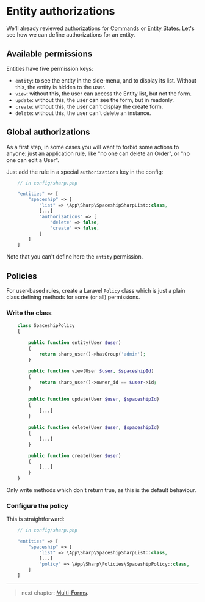 # Entity authorizations

We'll already reviewed authorizations for [Commands](commands.md) or [Entity States](entity-states.md). Let's see how we can define authorizations for an entity.

## Available permissions

Entities have five permission keys:

- `entity`: to see the entity in the side-menu, and to display its list. Without this, the entity is hidden to the user.
- `view`: without this, the user can access the Entity list, but not the form.
- `update`: without this, the user can see the form, but in readonly.
- `create`: without this, the user can't display the create form.
- `delete`: without this, the user can't delete an instance.


## Global authorizations

As a first step, in some cases you will want to forbid some actions to anyone: just an application rule, like "no one can delete an Order", or "no one can edit a User".

Just add the rule in a special `authorizations` key in the config:

```php
    // in config/sharp.php

    "entities" => [
        "spaceship" => [
            "list" => \App\Sharp\SpaceshipSharpList::class,
            [...]
            "authorizations" => [
                "delete" => false,
                "create" => false,
            ]
        ]
    ]
```

Note that you can't define here the `entity` permission.

## Policies

For user-based rules, create a Laravel `Policy` class which is just a plain class defining methods for some (or all) permissions.

### Write the class

```php
    class SpaceshipPolicy
    {
    
        public function entity(User $user)
        {
            return sharp_user()->hasGroup('admin');
        }
    
        public function view(User $user, $spaceshipId)
        {
            return sharp_user()->owner_id == $user->id;
        }

        public function update(User $user, $spaceshipId)
        {
            [...]
        }
        
        public function delete(User $user, $spaceshipId)
        {
            [...]
        }

        public function create(User $user)
        {
            [...]
        }
    }
```

Only write methods which don't return true, as this is the default behaviour.

### Configure the policy

This is straightforward:

```php
    // in config/sharp.php

    "entities" => [
        "spaceship" => [
            "list" => \App\Sharp\SpaceshipSharpList::class,
            [...]
            "policy" => \App\Sharp\Policies\SpaceshipPolicy::class,
        ]
    ]
```

---

> next chapter: [Multi-Forms](multiforms.md).